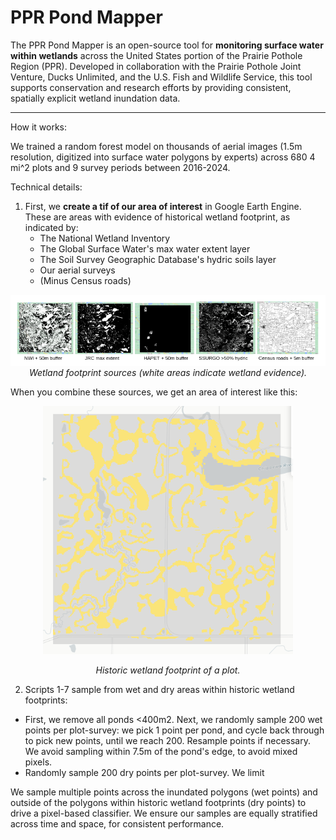 # PPR Pond Mapper

The PPR Pond Mapper is an open-source tool for **monitoring surface water within wetlands** across the United States portion of the Prairie Pothole Region (PPR). Developed in collaboration with the Prairie Pothole Joint Venture, Ducks Unlimited, and the U.S. Fish and Wildlife Service, this tool supports conservation and research efforts by providing consistent, spatially explicit wetland inundation data.

----

How it works: 

We trained a random forest model on thousands of aerial images (1.5m resolution, digitized into surface water polygons by experts) across 680 4 mi^2 plots and 9 survey periods between 2016-2024. 

Technical details: 
1.  First, we **create a tif of our area of interest** in Google Earth Engine. These are areas with evidence of historical wetland footprint, as indicated by:
    * The National Wetland Inventory
    * The Global Surface Water's max water extent layer
    * The Soil Survey Geographic Database's hydric soils layer 
    * Our aerial surveys
    * (Minus Census roads)

<figure style="margin: 0; padding: 0; text-align: center;">
  <img src="code/images/WetlandFootprint.png" alt="Wetland footprint sources" width="800" style="display: block; margin: 0 auto;" />
  <figcaption style="margin-top: 2px; font-style: italic;">
    Wetland footprint sources (white areas indicate wetland evidence).
  </figcaption>
</figure>

When you combine these sources, we get an area of interest like this: 
<p align="center">
  <img src="code/images/5.dryROI.png" alt="Historic Wetland Footprint of a Plot" width="400">
</p>
<p align="center"><em>Historic wetland footprint of a plot.</em></p>

2.  Scripts 1-7 sample from wet and dry areas within historic wetland footprints:
  * First, we remove all ponds <400m2. Next, we randomly sample 200 wet points per plot-survey: we pick 1 point per pond, and cycle back through to pick new points, until we reach 200. Resample points if necessary. We avoid sampling within 7.5m of the pond's edge, to avoid mixed pixels. 
  * Randomly sample 200 dry points per plot-survey. We limit 
  


We sample multiple points across the inundated polygons (wet points) and outside of the polygons within historic wetland footprints (dry points) to drive a pixel-based classifier. We ensure our samples are equally stratified across time and space, for consistent performance.
